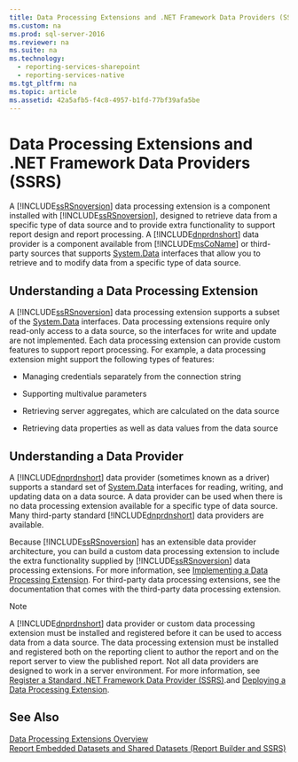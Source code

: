 ```yaml
---
title: Data Processing Extensions and .NET Framework Data Providers (SSRS)
ms.custom: na
ms.prod: sql-server-2016
ms.reviewer: na
ms.suite: na
ms.technology: 
  - reporting-services-sharepoint
  - reporting-services-native
ms.tgt_pltfrm: na
ms.topic: article
ms.assetid: 42a5afb5-f4c8-4957-b1fd-77bf39afa5be
---
```

# Data Processing Extensions and .NET Framework Data Providers (SSRS)
  A [!INCLUDE[ssRSnoversion](../../Token/Other/ssRSnoversion_md.md)] data processing extension is a component installed with [!INCLUDE[ssRSnoversion](../../Token/Other/ssRSnoversion_md.md)], designed to retrieve data from a specific type of data source and to provide extra functionality to support report design and report processing. A [!INCLUDE[dnprdnshort](../../Token/Other/dnprdnshort_md.md)] data provider is a component available from [!INCLUDE[msCoName](../../Token/Other/msCoName_md.md)] or third\-party sources that supports [System.Data](assetId:///N:System.Data) interfaces that allow you to retrieve and to modify data from a specific type of data source.  
  
## Understanding a Data Processing Extension  
 A [!INCLUDE[ssRSnoversion](../../Token/Other/ssRSnoversion_md.md)] data processing extension supports a subset of the [System.Data](assetId:///N:System.Data) interfaces. Data processing extensions require only read\-only access to a data source, so the interfaces for write and update are not implemented. Each data processing extension can provide custom features to support report processing. For example, a data processing extension might support the following types of features:  
  
-   Managing credentials separately from the connection string  
  
-   Supporting multivalue parameters  
  
-   Retrieving server aggregates, which are calculated on the data source  
  
-   Retrieving data properties as well as data values from the data source  
  
## Understanding a Data Provider  
 A [!INCLUDE[dnprdnshort](../../Token/Other/dnprdnshort_md.md)] data provider \(sometimes known as a driver\) supports a standard set of [System.Data](assetId:///N:System.Data) interfaces for reading, writing, and updating data on a data source. A data provider can be used when there is no data processing extension available for a specific type of data source. Many third\-party standard [!INCLUDE[dnprdnshort](../../Token/Other/dnprdnshort_md.md)] data providers are available.  
  
 Because [!INCLUDE[ssRSnoversion](../../Token/Other/ssRSnoversion_md.md)] has an extensible data provider architecture, you can build a custom data processing extension to include the extra functionality supplied by [!INCLUDE[ssRSnoversion](../../Token/Other/ssRSnoversion_md.md)] data processing extensions. For more information, see [Implementing a Data Processing Extension](../Topic/Implementing%20a%20Data%20Processing%20Extension.md). For third\-party data processing extensions, see the documentation that comes with the third\-party data processing extension.  
  
> [!NOTE]  
>  A [!INCLUDE[dnprdnshort](../../Token/Other/dnprdnshort_md.md)] data provider or custom data processing extension must be installed and registered before it can be used to access data from a data source. The data processing extension must be installed and registered both on the reporting client to author the report and on the report server to view the published report. Not all data providers are designed to work in a server environment. For more information, see [Register a Standard .NET Framework Data Provider &#40;SSRS&#41;](../../Topics/TopicNameContainA/Register-a-Standard-.NET-Framework-Data-Provider--SSRS-.md).and [Deploying a Data Processing Extension](../Topic/Deploying%20a%20Data%20Processing%20Extension.md).  
  
## See Also  
 [Data Processing Extensions Overview](../Topic/Data%20Processing%20Extensions%20Overview.md)   
 [Report Embedded Datasets and Shared Datasets &#40;Report Builder and SSRS&#41;](../../Topics/TopicNameNotContainA/Report-Embedded-Datasets-and-Shared-Datasets--Report-Builder-and-SSRS-.md)  
  
  